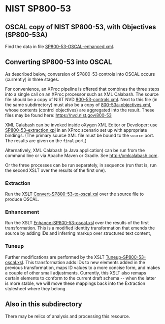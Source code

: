 # NIST SP800-53

## OSCAL copy of NIST SP800-53, with Objectives (SP800-53A)

Find the data in file [SP800-53-OSCAL-enhanced.xml](SP800-53-OSCAL-enhanced.xml).

## Converting SP800-53 into OSCAL

As described below, conversion of SP800-53 controls into OSCAL occurs (currently) in three stages.

For convenience, an XProc pipeline is offered that combines the three steps into a single call on an XProc processor such as XML Calabash. The source file should be a copy of NIST NVD [800-53-controls.xml](https://nvd.nist.gov/800-53/800-53-controls.xml). Next to this file (in the same subdirectory) must also be a copy of [800-53a-objectives.xml](https://nvd.nist.gov/800-53/800-53a-objectives.xml), whose contents (control objectives) are aggregated into the result. These files may be found here: https://nvd.nist.gov/800-53

XML Calabash can be invoked inside oXygen XML Editor or Developer: use [SP800-53-extraction.xpl](SP800-53-extraction.xpl) in an XProc scenario set up with appropriate bindings. (The primary source XML file must be bound to the `source` port. The results are given on the `final` port.)

Alternatively, XML Calabash (a Java application) can be run from the command line or via Apache Maven or Gradle. See http://xmlcalabash.com.

Or the three processes can be run separately, in sequence (run that is, run the second XSLT over the results of the first one).

### Extraction

Run the XSLT [Convert-SP800-53-to-oscal.xsl](Convert-SP800-53-to-oscal.xsl) over the source file to produce OSCAL.

### Enhancement

Run the XSLT [Enhance-SP800-53-oscal.xsl](Enhance-SP800-53-oscal.xsl) over the results of the first transformation. This is a modified identity transformation that emends the source by adding IDs and inferring markup over structured text content, 

### Tuneup

Further modifications are performed by the XSLT [Tuneup-SP800-53-oscal.xsl](Tuneup-SP800-53-oscal.xsl). This transformation adds IDs to new elements added in the previous transformation, maps ID values to a more concise form, and makes a couple of other small adjustments. Currently, this XSLT also remaps certain elements to conform to the current draft schema -- when the latter is more stable, we will move these mappings back into the Extraction stylesheet where they belong. 

## Also in this subdirectory

There may be relics of analysis and processing this resource.
  